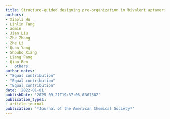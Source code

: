 ```yaml
---
title: Structure-guided designing pre-organization in bivalent aptamers
authors:
- Xiaoli Hu
- Linlin Tang
- admin
- Jian Liu
- Zhe Zhang
- Zhe Li
- Quan Yang
- Shoubo Xiang
- Liang Fang
- Qiao Ren
- ' others'
author_notes:
- "Equal contribution"
- "Equal contribution"
- "Equal contribution"
date: '2022-01-01'
publishDate: '2025-09-21T19:37:06.036760Z'
publication_types:
- article-journal
publication: '*Journal of the American Chemical Society*'
---
```

